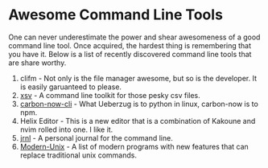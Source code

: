 # Awesome Command Line Tools

One can never underestimate the power and shear awesomeness of a good command line tool. Once acquired, the hardest thing is
remembering that you have it. Below is a list of recently discovered command line tools that are share worthy. 

1. clifm - Not only is the file manager awesome, but so is the developer. It is easily garuanteed to please. 
2. [xsv](https://github.com/BurntSushi/xsv) - A command line toolkit for those pesky csv files.
3. [carbon-now-cli](https://github.com/mixn/carbon-now-cli) - What Ueberzug is to python in linux, carbon-now is to npm.
4. Helix Editor - This is a new editor that is a combination of Kakoune and nvim rolled into one. I like it.
5. [jrnl](https://jrnl.sh) - A personal journal for the command line.
6. [Modern-Unix](https://github.com/ibraheemdev/modern-unix) - A list of modern programs with new features that can replace traditional
   unix commands.
